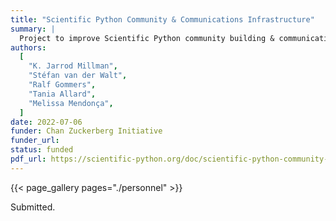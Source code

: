 ```yaml
---
title: "Scientific Python Community & Communications Infrastructure"
summary: |
  Project to improve Scientific Python community building & communication infrastructure.
authors:
  [
    "K. Jarrod Millman",
    "Stéfan van der Walt",
    "Ralf Gommers",
    "Tania Allard",
    "Melissa Mendonça",
  ]
date: 2022-07-06
funder: Chan Zuckerberg Initiative
funder_url:
status: funded
pdf_url: https://scientific-python.org/doc/scientific-python-community-and-communications-infrastructure-2022.pdf
---
```


{{< page_gallery pages="./personnel" >}}

Submitted.
